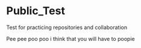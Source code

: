 # Public_Test
Test for practicing repositories and collaboration 

Pee pee poo poo
i think that you will have to poopie